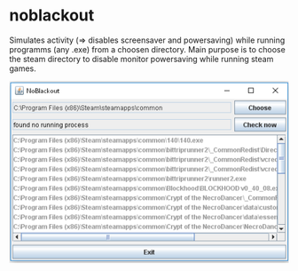 # noblackout

Simulates activity (=> disables screensaver and powersaving) while running programms (any .exe) from a choosen directory.
Main purpose is to choose the steam directory to disable monitor powersaving while running steam games.

![Alt text](/noblackout.png?raw=true "Screenshot")
